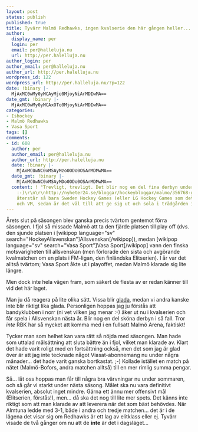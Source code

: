 ```yaml
---
layout: post
status: publish
published: true
title: Tyvärr Malmö Redhawks, ingen kvalserie den här gången heller...
author:
  display_name: per
  login: per
  email: per@halleluja.nu
  url: http://per.halelluja.nu
author_login: per
author_email: per@halleluja.nu
author_url: http://per.halelluja.nu
wordpress_id: 122
wordpress_url: http://per.halleluja.nu/?p=122
date: !binary |-
  MjAxMC0wMy0yMCAyMjo0MjoyNiArMDIwMA==
date_gmt: !binary |-
  MjAxMC0wMy0yMCAxOTo0MjoyNiArMDIwMA==
categories:
- Ishockey
- Malmö Redhawks
- Vasa Sport
tags: []
comments:
- id: 608
  author: per
  author_email: per@halleluja.nu
  author_url: http://per.halelluja.nu
  date: !binary |-
    MjAxMC0wNC0xMSAyMzo0ODo0OSArMDMwMA==
  date_gmt: !binary |-
    MjAxMC0wNC0xMSAyMDo0ODo0OSArMDMwMA==
  content: ! "Trevligt, trevligt. Det blir nog en del fina derbyn under nästa säsong.
    :-)\r\n\r\nhttp://nyheter24.se/bloggar/hockeybloggar/malmo/356768-grattis-aik-och-valkomna-hem-rogle-bk\r\n\r\nNu
    återstår så bara Sweden Hockey Games (eller LG Hockey Games som det heter nuförtiden)
    och VM, sedan är det väl till att ge sig ut och sola i trädgården istället..."
---
```

<p>Årets slut på säsongen blev ganska precis tvärtom gentemot förra säsongen. I fjol så missade Malmö att ta den fjärde platsen till play off (dvs. den sjunde platsen i [wikipop language="sv" search="HockeyAllsvenskan"]Allsvenskan[/wikipop]), medan [wikipop language="sv" search="Vasa Sport"]Vasa Sport[/wikipop] vann den finska motsvarigheten till allsvenskan (men förlorade den sista och avgörande kvalmatchen om en plats i FM-ligan, den finländska Elitserien). I år var det alltså tvärtom; Vasa Sport åkte ut i playoffet, medan Malmö klarade sig lite längre.</p>

<p>Men dock inte hela vägen fram, som säkert de flesta av er redan känner till vid det här laget.</p>
<p>Man ju då reagera på lite olika sätt. Vissa blir <a href="http://nyheter24.se/bloggar/hockeybloggar/rogle/332496-bildspecial-nar-sasongen-tog-slut-for-lillasyster">glada</a>, medan vi andra kanske inte blir riktigt lika glada. Personligen hoppas jag ju förstås att bandyklubben i norr (ni vet vilken jag menar :-) åker ut nu i kvalserien och får spela i Allsvenskan nästa år. Blir nog en del sköna derbyn i så fall. Tror <em>inte</em> RBK har så mycket att komma med i en fullsatt Malmö Arena, faktiskt!</p>
<p>Tycker man som helhet kan vara rätt så nöjda med säsongen. Man hade som uttalad målsättning att sluta bättre än i fjol, vilket man klarade av. Klart det hade varit roligt med en fortsättning också, men det som jag är glad över är att jag inte tecknade något Viasat-abonnemang nu under några månader... det hade varit ganska bortkastat. ;-) Kollade istället en match på nätet (Malmö-Bofors, andra matchen alltså) till en mer rimlig summa pengar.</p>
<p>Så... låt oss hoppas man får till några bra värvningar nu under sommaren, och så går vi starkt under nästa säsong. Målet ska nu vara definitivt kvalserien, absolut inget mindre. Gärna ett ännu mer offensivt mål (Elitserien, förstås!), men... då ska det nog till lite mer spets. Det känns inte riktigt som att man klarade av att leverera när det som bäst behövdes. När Almtuna ledde med 3-1, både i andra och tredje matchen... det är i de lägena det visar sig om Redhawks är ett lag av elitklass eller ej. Tyvärr visade de två gånger om nu att de <strong>inte</strong> är det i dagsläget...</p>
